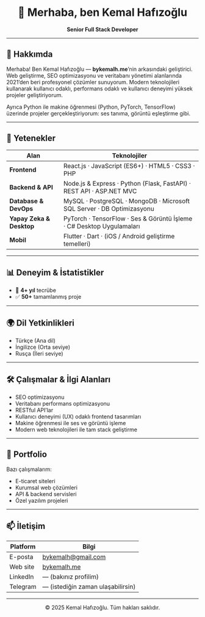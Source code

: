 <!-- README.md -->

<div align="center">
  <h1>👋 Merhaba, ben Kemal Hafızoğlu</h1>
  <strong>Senior Full Stack Developer</strong>
</div>

---

## 💼 Hakkımda

Merhaba! Ben Kemal Hafızoğlu — **bykemalh.me**’nin arkasındaki geliştirici.  
Web geliştirme, SEO optimizasyonu ve veritabanı yönetimi alanlarında 2021’den beri profesyonel çözümler sunuyorum. Modern teknolojileri kullanarak kullanıcı odaklı, performans odaklı ve kullanıcı deneyimi yüksek projeler geliştiriyorum.

Ayrıca Python ile makine öğrenmesi (Python, PyTorch, TensorFlow) üzerinde projeler gerçekleştiriyorum: ses tanıma, görüntü eşleştirme gibi.

---

## 🧰 Yetenekler

| Alan | Teknolojiler |
|--|--|
| **Frontend** | React.js · JavaScript (ES6+) · HTML5 · CSS3 · PHP |
| **Backend & API** | Node.js & Express · Python (Flask, FastAPI) · REST API · ASP.NET MVC |
| **Database & DevOps** | MySQL · PostgreSQL · MongoDB · Microsoft SQL Server · DB Optimizasyonu |
| **Yapay Zeka & Desktop** | PyTorch · TensorFlow · Ses & Görüntü İşleme · C# Desktop Uygulamaları |
| **Mobil** | Flutter · Dart · (iOS / Android geliştirme temelleri) |

---

## 📊 Deneyim & İstatistikler

- 🔧 **4+ yıl** tecrübe
- ✅ **50+** tamamlanmış proje

---

## 🌍 Dil Yetkinlikleri

- Türkçe (Ana dil)  
- İngilizce (Orta seviye)  
- Rusça (İleri seviye)

---

## 🛠️ Çalışmalar & İlgi Alanları

- SEO optimizasyonu  
- Veritabanı performans optimizasyonu  
- RESTful API’lar  
- Kullanıcı deneyimi (UX) odaklı frontend tasarımları  
- Makine öğrenmesi ile ses ve görüntü işleme  
- Modern web teknolojileri ile tam stack geliştirme  

---

## 📁 Portfolio

Bazı çalışmalarım:  
- E-ticaret siteleri  
- Kurumsal web çözümleri  
- API & backend servisleri  
- Özel yazılım projeleri

---

## 📫 İletişim

| Platform | Bilgi |
|--|--|
| E-posta | bykemalh@gmail.com |
| Web site | [bykemalh.me](https://bykemalh.me) |
| LinkedIn | — (bakınız profilim)|
| Telegram | — (istediğin zaman ulaşabilirsin) |

---

<p align="center">© 2025 Kemal Hafızoğlu. Tüm hakları saklıdır.</p>
